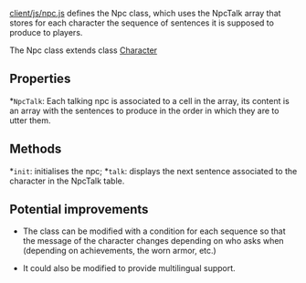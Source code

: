 [client/js/npc.js](https://github.com/browserquest/BrowserQuest/blob/master/client/js/npc.js) defines the Npc class, which uses the NpcTalk array that stores for each character the sequence of sentences it is supposed to produce to players.

The Npc class extends class [Character](https://github.com/browserquest/BrowserQuest/blob/master/client/js/character.js)

## Properties
*`NpcTalk`: Each talking npc is associated to a cell in the array, its content is an array with the sentences to produce in the order in which they are to utter them.

## Methods
*`init`: initialises the npc;
*`talk`: displays the next sentence associated to the character in the NpcTalk table.

## Potential improvements
* The class can be modified with a condition for each sequence so that the message of the character changes depending on who asks when (depending on achievements, the worn armor, etc.)

* It could also be modified to provide multilingual support.